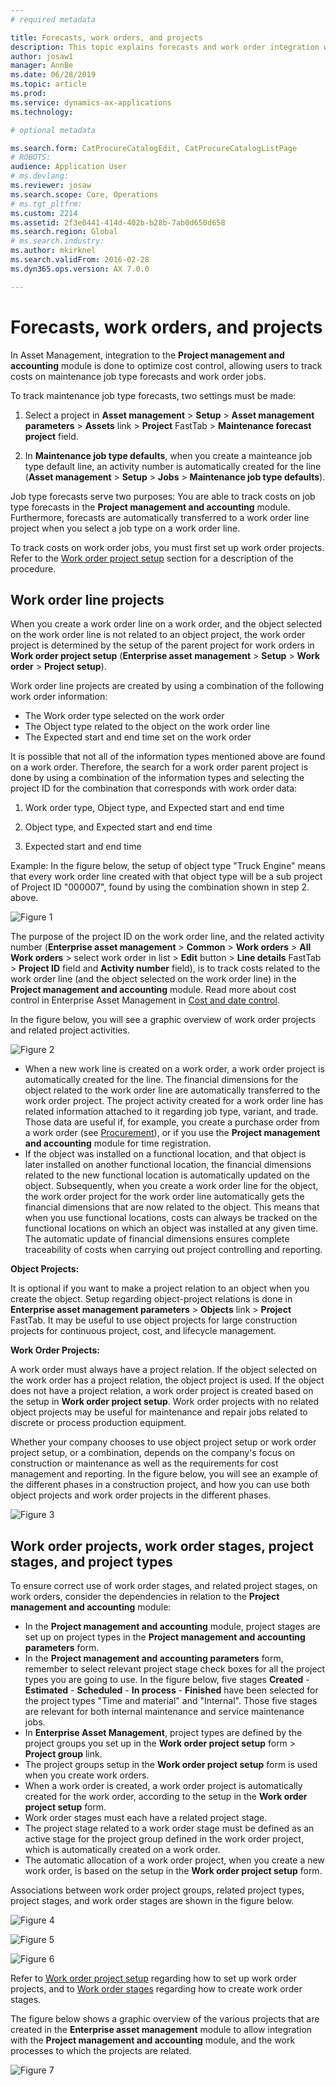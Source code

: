 ```yaml
---
# required metadata

title: Forecasts, work orders, and projects
description: This topic explains forecasts and work order integration with the Project management and accounting module in Asset Management.
author: josaw1
manager: AnnBe
ms.date: 06/28/2019
ms.topic: article
ms.prod: 
ms.service: dynamics-ax-applications
ms.technology: 

# optional metadata

ms.search.form: CatProcureCatalogEdit, CatProcureCatalogListPage
# ROBOTS: 
audience: Application User
# ms.devlang: 
ms.reviewer: josaw
ms.search.scope: Core, Operations
# ms.tgt_pltfrm: 
ms.custom: 2214
ms.assetid: 2f3e0441-414d-402b-b28b-7ab0d650d658
ms.search.region: Global
# ms.search.industry: 
ms.author: mkirknel
ms.search.validFrom: 2016-02-28
ms.dyn365.ops.version: AX 7.0.0

---
```


# Forecasts, work orders, and projects

In Asset Management, integration to the **Project management and accounting** module is done to optimize cost control, allowing users to track costs on maintenance job type forecasts and work order jobs.

To track maintenance job type forecasts, two settings must be made:

1. Select a project in **Asset management** > **Setup** > **Asset management parameters** > **Assets** link > **Project** FastTab > **Maintenance forecast project** field.

2. In **Maintenance job type defaults**, when you create a mainteance job type default line, an activity number is automatically created for the line (**Asset management** > **Setup** > **Jobs** > **Maintenance job type defaults**).

Job type forecasts serve two purposes: You are able to track costs on job type forecasts in the **Project management and accounting** module. Furthermore, forecasts are automatically transferred to a work order line project when you select a job type on a work order line.

To track costs on work order jobs, you must first set up work order projects. Refer to the [Work order project setup](../setup-for-work-orders/work-order-project-setup.md) section for a description of the procedure.

## Work order line projects

When you create a work order line on a work order, and the object selected on the work order line is not related to an object project, the work order project is determined by the setup of the parent project for work orders in **Work order project setup** (**Enterprise asset management** > **Setup** > **Work order** > **Project setup**).

Work order line projects are created by using a combination of the following work order information:

- The Work order type selected on the work order  
- The Object type related to the object on the work order line  
- The Expected start and end time set on the work order  

It is possible that not all of the information types mentioned above are found on a work order. Therefore, the search for a work order parent project is done by using a combination of the information types and selecting the project ID for the combination that corresponds with work order data:

1. Work order type, Object type, and Expected start and end time

2. Object type, and Expected start and end time

3. Expected start and end time

Example: In the figure below, the setup of object type "Truck Engine" means that every work order line created with that object type will be a sub project of Project ID "000007", found by using the combination shown in step 2. above.

![Figure 1](media/05-integration-to-pma.png)

The purpose of the project ID on the work order line, and the related activity number (**Enterprise asset management** > **Common** > **Work orders** > **All Work orders** > select work order in list > **Edit** button > **Line details** FastTab > **Project ID** field and **Activity number** field), is to track costs related to the work order line (and the object selected on the work order line) in the **Project management and accounting** module. Read more about cost control in Enterprise Asset Management in [Cost and date control](../controlling-and-reporting/cost-and-date-control.md).

In the figure below, you will see a graphic overview of work order projects and related project activities.

![Figure 2](media/06-integration-to-pma.png)

- When a new work line is created on a work order, a work order project is automatically created for the line. The financial dimensions for the object related to the work order line are automatically transferred to the work order project. The project activity created for a work order line has related information attached to it regarding job type, variant, and trade. Those data are useful if, for example, you create a purchase order from a work order (see [Procurement](../work-orders/procurement.md)), or if you use the **Project management and accounting** module for time registration.  
- If the object was installed on a functional location, and that object is later installed on another functional location, the financial dimensions related to the new functional location is automatically updated on the object. Subsequently, when you create a work order line for the object, the work order project for the work order line automatically gets the financial dimensions that are now related to the object. This means that when you use functional locations, costs can always be tracked on the functional locations on which an object was installed at any given time. The automatic update of financial dimensions ensures complete traceability of costs when carrying out project controlling and reporting.  

**Object Projects:**

It is optional if you want to make a project relation to an object when you create the object. Setup regarding object-project relations is done in **Enterprise asset management parameters** > **Objects** link > **Project** FastTab. It may be useful to use object projects for large construction projects for continuous project, cost, and lifecycle management.

**Work Order Projects:**

A work order must always have a project relation. If the object selected on the work order has a project relation, the object project is used. If the object does not have a project relation, a work order project is created based on the setup in **Work order project setup**. Work order projects with no related object projects may be useful for maintenance and repair jobs related to discrete or process production equipment.

Whether your company chooses to use object project setup or work order project setup, or a combination, depends on the company's focus on construction or maintenance as well as the requirements for cost management and reporting. In the figure below, you will see an example of the different phases in a construction project, and how you can use both object projects and work order projects in the different phases.

![Figure 3](media/07-integration-to-pma.png)

## Work order projects, work order stages, project stages, and project types

To ensure correct use of work order stages, and related project stages, on work orders, consider the dependencies in relation to the **Project management and accounting** module:

- In the **Project management and accounting** module, project stages are set up on project types in the **Project management and accounting parameters** form.  
- In the **Project management and accounting parameters** form, remember to select relevant project stage check boxes for all the project types you are going to use. In the figure below, five stages **Created** - **Estimated** - **Scheduled** - **In process** - **Finished** have been selected for the project types "Time and material" and "Internal". Those five stages are relevant for both internal maintenance and service maintenance jobs.  
- In **Enterprise Asset Management**, project types are defined by the project groups you set up in the **Work order project setup** form > **Project group** link.  
- The project groups setup in the **Work order project setup** form is used when you create work orders.
- When a work order is created, a work order project is automatically created for the work order, according to the setup in the **Work order project setup** form.  
- Work order stages must each have a related project stage.  
- The project stage related to a work order stage must be defined as an active stage for the project group defined in the work order project, which is automatically created on a work order.  
- The automatic allocation of a work order project, when you create a new work order, is based on the setup in the **Work order project setup** form.  

Associations between work order project groups, related project types, project stages, and work order stages are shown in the figure below.  

![Figure 4](media/08-integration-to-pma.png)

![Figure 5](media/09-integration-to-pma.png)

![Figure 6](media/10-integration-to-pma.png)

Refer to [Work order project setup](../setup-for-work-orders/work-order-project-setup.md) regarding how to set up work order projects, and to [Work order stages](../setup-for-work-orders/work-order-stages.md) regarding how to create work order stages.

The figure below shows a graphic overview of the various projects that are created in the **Enterprise asset management** module to allow integration with the **Project management and accounting** module, and the work processes to which the projects are related.

![Figure 7](media/11-integration-to-pma.png)
